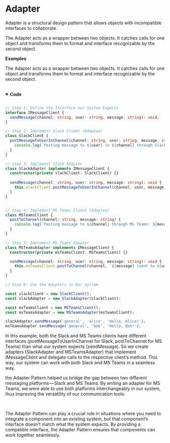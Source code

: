 # Adapter

Adapter is a structural design pattern that allows objects with incompatible interfaces to collaborate.

The Adapter acts as a wrapper between two objects. It catches calls for one object and transforms them to format and interface recognizable by the second object.

**Examples** 

The Adapter acts as a wrapper between two objects. It catches calls for one object and transforms them to format and interface recognizable by the second object.

<br>

<details open>
<summary><b>Code</b></summary>

```typescript

// Step 1: Define the Interface our System Expects
interface IMessageClient {
  sendMessage(channel: string, user: string, message: string): void;
}

// Step 2: Implement Slack Client (Adaptee)
class SlackClient {
  postMessageToUserInChannel(channel: string, user: string, message: string) {
    console.log(`Posting message to ${user} in ${channel} through Slack: ${message}`);
  }
}

// Step 3: Implement Slack Adapter
class SlackAdapter implements IMessageClient {
  constructor(private slackClient: SlackClient) {}
  
  sendMessage(channel: string, user: string, message: string): void {
    this.slackClient.postMessageToUserInChannel(channel, user, message);
  }
}


// Step 4: Implement MS Teams Client (Adaptee)
class MSTeamsClient {
  postToChannel(channel: string, message: string) {
    console.log(`Posting message to ${channel} through MS Teams: ${message}`);
  }
}

// Step 5: Implement MS Teams Adapter
class MSTeamsAdapter implements IMessageClient {
  constructor(private msTeamsClient: MSTeamsClient) {}

  sendMessage(channel: string, user: string, message: string): void {
    this.msTeamsClient.postToChannel(channel, `${message} (sent to ${user})`);
  }
}

// Step 6: Use the Adapters in Our System

const slackClient = new SlackClient();
const slackAdapter = new SlackAdapter(slackClient);

const msTeamsClient = new MSTeamsClient();
const msTeamsAdapter = new MSTeamsAdapter(msTeamsClient);

slackAdapter.sendMessage('general', 'alice', 'Hello, Alice!');
msTeamsAdapter.sendMessage('general', 'bob', 'Hello, Bob!');

```

In this example, both the Slack and MS Teams clients have different interfaces (postMessageToUserInChannel for Slack, postToChannel for MS Teams) than what our system expects (sendMessage). So we create adapters (SlackAdapter and MSTeamsAdapter) that implement IMessageClient and delegate calls to the respective client’s method. This way, our system can work with both Slack and MS Teams in a seamless way.

the Adapter Pattern helped us bridge the gap between two different messaging platforms — Slack and MS Teams. By writing an adapter for MS Teams, we were able to use both platforms interchangeably in our system, thus improving the versatility of our communication tools.

</details>

<br>

The Adapter Pattern can play a crucial role in situations where you need to integrate a component into an existing system, but that component’s interface doesn’t match what the system expects. By providing a compatible interface, the Adapter Pattern ensures that components can work together seamlessly.
